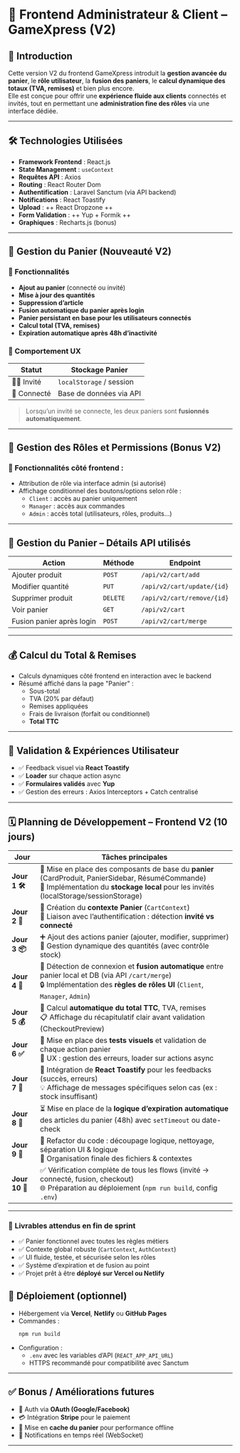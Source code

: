 
# 🎨 Frontend Administrateur & Client – GameXpress (V2)

## 🚀 Introduction  
Cette version V2 du frontend GameXpress introduit la **gestion avancée du panier**, le **rôle utilisateur**, la **fusion des paniers**, le **calcul dynamique des totaux (TVA, remises)** et bien plus encore.  
Elle est conçue pour offrir une **expérience fluide aux clients** connectés et invités, tout en permettant une **administration fine des rôles** via une interface dédiée.

---

## 🛠️ Technologies Utilisées
- **Framework Frontend** : React.js  
- **State Management** : `useContext`
- **Requêtes API** : Axios  
- **Routing** : React Router Dom  
- **Authentification** : Laravel Sanctum (via API backend)  
- **Notifications** : React Toastify  
- **Upload** :  ++ React Dropzone  ++
- **Form Validation** : ++ Yup + Formik ++
- **Graphiques** : Recharts.js (bonus)

---

## 🛒 Gestion du Panier (Nouveauté V2)

### 🔹 Fonctionnalités
- **Ajout au panier** (connecté ou invité)
- **Mise à jour des quantités**
- **Suppression d’article**
- **Fusion automatique du panier après login**
- **Panier persistant en base pour les utilisateurs connectés**
- **Calcul total (TVA, remises)**
- **Expiration automatique après 48h d’inactivité**

### 🧠 Comportement UX
| Statut | Stockage Panier |  
|--------|------------------|  
| 🧑‍🚀 Invité | `localStorage` / session |  
| 👤 Connecté | Base de données via API |

> Lorsqu’un invité se connecte, les deux paniers sont **fusionnés automatiquement**.

---

## 🔐 Gestion des Rôles et Permissions (Bonus V2)
### 🔹 Fonctionnalités côté frontend :
- Attribution de rôle via interface admin (si autorisé)
- Affichage conditionnel des boutons/options selon rôle :
  - `Client` : accès au panier uniquement
  - `Manager` : accès aux commandes
  - `Admin` : accès total (utilisateurs, rôles, produits...)

---



## 🧾 Gestion du Panier – Détails API utilisés

| Action | Méthode | Endpoint |
|--------|---------|----------|
| Ajouter produit | `POST` | `/api/v2/cart/add` |
| Modifier quantité | `PUT` | `/api/v2/cart/update/{id}` |
| Supprimer produit | `DELETE` | `/api/v2/cart/remove/{id}` |
| Voir panier | `GET` | `/api/v2/cart` |
| Fusion panier après login | `POST` | `/api/v2/cart/merge` |

---

## 💰 Calcul du Total & Remises

- Calculs dynamiques côté frontend en interaction avec le backend
- Résumé affiché dans la page "Panier" :
  - Sous-total
  - TVA (20% par défaut)
  - Remises appliquées
  - Frais de livraison (forfait ou conditionnel)
  - **Total TTC**

---

## 🧪 Validation & Expériences Utilisateur

- ✅ Feedback visuel via **React Toastify**
- ✅ **Loader** sur chaque action async
- ✅ **Formulaires validés** avec **Yup**
- ✅ Gestion des erreurs : Axios Interceptors + Catch centralisé

---


## 🗓️ **Planning de Développement – Frontend V2 (10 jours)**

| **Jour** | **Tâches principales** |  
|----------|------------------------|  
| **Jour 1 🛠️** | 🔧 Mise en place des composants de base du **panier** (CardProduit, PanierSidebar, RésuméCommande) <br>🧩 Implémentation du **stockage local** pour les invités (localStorage/sessionStorage) |  
| **Jour 2 🔄** | 👥 Création du **contexte Panier** (`CartContext`) <br>🔐 Liaison avec l’authentification : détection **invité vs connecté** |  
| **Jour 3 📦** | ➕ Ajout des actions panier (ajouter, modifier, supprimer) <br>🔄 Gestion dynamique des quantités (avec contrôle stock) |  
| **Jour 4 🧠** | 🔗 Détection de connexion et **fusion automatique** entre panier local et DB (via API `/cart/merge`) <br>🔒 Implémentation des **règles de rôles UI** (`Client`, `Manager`, `Admin`) |  
| **Jour 5 💰** | 🧮 Calcul **automatique du total TTC**, TVA, remises <br>📋 Affichage du récapitulatif clair avant validation (CheckoutPreview) |  
| **Jour 6 ✅** | 🧪 Mise en place des **tests visuels** et validation de chaque action panier <br>🎯 UX : gestion des erreurs, loader sur actions async |  
| **Jour 7 🔔** | 📢 Intégration de **React Toastify** pour les feedbacks (succès, erreurs) <br>💡 Affichage de messages spécifiques selon cas (ex : stock insuffisant) |  
| **Jour 8 🧼** | ⏳ Mise en place de la **logique d’expiration automatique** des articles du panier (48h) avec `setTimeout` ou date-check |  
| **Jour 9 🔄** | 🧱 Refactor du code : découpage logique, nettoyage, séparation UI & logique <br>📁 Organisation finale des fichiers & contextes |  
| **Jour 10 🚀** | ✅ Vérification complète de tous les flows (invité -> connecté, fusion, checkout) <br>🌐 Préparation au déploiement (`npm run build`, config `.env`) |

---

### 🎁 **Livrables attendus en fin de sprint**
- ✅ Panier fonctionnel avec toutes les règles métiers
- ✅ Contexte global robuste (`CartContext`, `AuthContext`)
- ✅ UI fluide, testée, et sécurisée selon les rôles
- ✅ Système d’expiration et de fusion au point
- ✅ Projet prêt à être **déployé sur Vercel ou Netlify**


## 🚀 Déploiement (optionnel)

- Hébergement via **Vercel**, **Netlify** ou **GitHub Pages**
- Commandes :
  ```bash
  npm run build
  ```
- Configuration :
  - `.env` avec les variables d’API (`REACT_APP_API_URL`)
  - HTTPS recommandé pour compatibilité avec Sanctum

---

## ✅ Bonus / Améliorations futures
- 🔐 Auth via **OAuth (Google/Facebook)**  
- 💳 Intégration **Stripe** pour le paiement  
- 🔄 Mise en **cache du panier** pour performance offline  
- 🔔 Notifications en temps réel (WebSocket)

---
